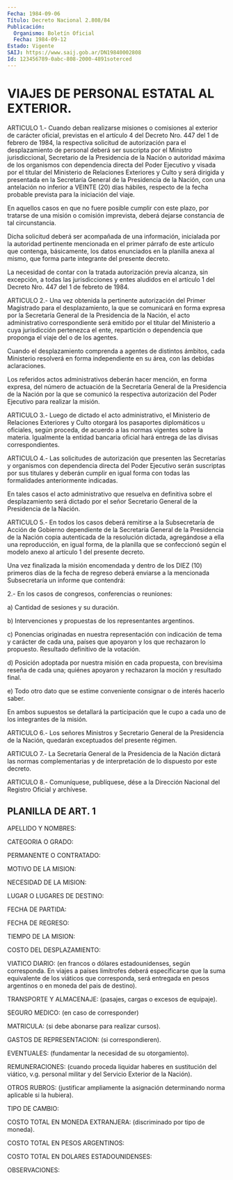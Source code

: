 ```yaml
---
Fecha: 1984-09-06
Título: Decreto Nacional 2.808/84
Publicación:
  Organismo: Boletín Oficial
  Fecha: 1984-09-12
Estado: Vigente
SAIJ: https://www.saij.gob.ar/DN19840002808
Id: 123456789-0abc-808-2000-4891soterced
---
```

# VIAJES DE PERSONAL ESTATAL AL EXTERIOR.

<a id="1"></a>
ARTICULO  1.-  Cuando  deban  realizarse  misiones  o comisiones al exterior  de  carácter  oficial,  previstas  en el artículo  4  del Decreto Nro. 447 del 1 de febrero de 1984, la  respectiva solicitud de  autorización  para  el  desplazamiento de personal  deberá  ser suscripta  por  el  Ministro  jurisdiccional,    Secretario  de  la Presidencia de la Nación o autoridad máxima de los  organismos  con dependencia  directa  del  Poder  Ejecutivo y visada por el titular del Ministerio de Relaciones Exteriores  y  Culto y será dirigida y presentada  en  la  Secretaría  General  de  la Presidencia  de  la Nación, con una antelación no inferior a VEINTE  (20) días hábiles, respecto  de  la  fecha  probable  prevista para la iniciación  del viaje.

En aquellos casos en que no fuere posible  cumplir  con este plazo, por  tratarse  de una misión o comisión imprevista, deberá  dejarse constancia de tal circunstancia.

Dicha  solicitud    deberá   ser  acompañada  de  una  información, inicialada  por la autoridad pertinente  mencionada  en  el  primer párrafo de este  artículo  que  contenga,  básicamente,  los  datos enunciados   en  la  planilla  anexa  al  mismo,  que  forma  parte integrante del presente decreto.

La necesidad  de contar con la tratada autorización previa alcanza, sin excepción,  a  todas  las jurisdicciones y entes aludidos en el artículo  1  del  Decreto Nro.  447  del  1  de  febreto  de  1984.

<a id="2"></a>
ARTICULO  2.-  Una  vez  obtenida  la  pertinente  autorización del Primer Magistrado para el desplazamiento, la que se  comunicará  en forma  expresa  por  la  Secretaría General de la Presidencia de la Nación, el acto administrativo  correspondiente será emitido por el titular  del  Ministerio a cuya jurisdicción  pertenezca  el  ente, repartición o dependencia  que  proponga  el  viaje  del  o  de los agentes.

Cuando  el desplazamiento comprenda a agentes de distintos ámbitos, cada Ministerio  resolverá  en  forma independiente en su área, con las debidas aclaraciones.

Los  referidos  actos administrativos  deberán  hacer  mención,  en forma expresa, del  número de actuación de la Secretaría General de la Presidencia de la  Nación  por  la que se comunicó la respectiva autorización  del  Poder  Ejecutivo  para    realizar   la  misión.

<a id="3"></a>
ARTICULO    3.-   Luego  de  dictado  el  acto  administrativo,  el Ministerio  de  Relaciones    Exteriores    y  Culto  otorgará  los pasaportes diplomáticos u oficiales, según proceda,  de  acuerdo  a las  normas  vigentes  sobre  la  materia.  Igualmente  la  entidad bancaria  oficial  hará  entrega  de  las divisas correspondientes.

<a id="4"></a>
ARTICULO  4.-  Las  solicitudes  de  autorización que presenten las Secretarías  y  organismos  con  dependencia    directa  del  Poder Ejecutivo serán suscriptas por sus titulares y deberán  cumplir  en igual  forma  con  todas  las formalidades anteriormente indicadas.

En tales casos el acto administrativo  que  resuelva  en definitiva sobre  el  desplazamiento  será  dictado  por  el  señor Secretario General de la Presidencia de la Nación.

<a id="5"></a>
ARTICULO 5.- En todos los casos deberá remitirse a la Subsecretaría  de  Acción  de Gobierno dependiente de la Secretaría General de la Presidencia de  la  Nación  copia  autenticada  de la resolución  dictada,  agregándose a ella una reproducción, en igual forma, de la planilla que  se  confeccionó según el modelo anexo al artículo 1 del presente decreto.

Una vez finalizada la misión encomendada  y dentro de los DIEZ (10) primeros  días  de  la  fecha  de  regreso  deberá  enviarse  a  la mencionada Subsecretaría un informe que contendrá:

2.-  En  los  casos  de congresos, conferencias o  reuniones:

a) Cantidad de sesiones y su duración.

b) Intervenciones y propuestas  de  los  representantes argentinos.

c)  Ponencias originadas en nuestra representación  con  indicación de tema  y  carácter  de  cada  una,  países que apoyaron y los que rechazaron lo propuesto. Resultado definitivo  de la votación.

d)  Posición  adoptada  por nuestra misión en cada  propuesta,  con brevísima reseña de cada  una;  quiénes  apoyaron  y  rechazaron la moción y resultado final.

e) Todo otro dato que se estime conveniente consignar o  de interés hacerlo saber.

En  ambos  supuestos  se  detallará la participación que le cupo  a cada uno de los integrantes de la misión.

<a id="6"></a>
ARTICULO  6.-  Los  señores  Ministros  y  Secretario General de la Presidencia  de  la  Nación,  quedarán  exceptuados   del  presente régimen.

<a id="7"></a>
ARTICULO  7.-  La Secretaría General de la Presidencia de la Nación dictará  las normas  complementarias  y  de  interpretación  de  lo dispuesto por este decreto.

<a id="8"></a>
ARTICULO  8.- Comuníquese, publíquese, dése a la Dirección Nacional del Registro Oficial y archívese.

## PLANILLA DE ART. 1

<a id="1"></a>
APELLIDO Y NOMBRES:

CATEGORIA O GRADO:

PERMANENTE O CONTRATADO:

MOTIVO DE LA MISION:

NECESIDAD DE LA MISION:

LUGAR O LUGARES DE DESTINO:

FECHA DE PARTIDA:

FECHA DE REGRESO:

TIEMPO DE LA MISION:

COSTO DEL DESPLAZAMIENTO:

VIATICO  DIARIO:  (en  francos  o  dólares  estadounidenses,  según corresponda.  En  viajes  a  países limítrofes deberá especificarse que  la  suma equivalente de los  viáticos  que  corresponda,  será entregada  en  pesos  argentinos  o en moneda del pais de destino).

TRANSPORTE Y ALMACENAJE: (pasajes, cargas o excesos de equipaje).

SEGURO MEDICO: (en caso de corresponder)

MATRICULA:  (si  debe  abonarse  para  realizar    cursos).

GASTOS DE REPRESENTACION: (si correspondieren).

EVENTUALES:  (fundamentar  la  necesidad  de su otorgamiento).

REMUNERACIONES:  (cuando  proceda liquidar haberes  en  sustitución del viático, v.g. personal  militar  y  del Servicio Exterior de la Nación).

OTROS  RUBROS: (justificar ampliamente la  asignación  determinando norma aplicable si la hubiera).

TIPO DE CAMBIO:

COSTO  TOTAL  EN  MONEDA  EXTRANJERA:  (discriminado  por  tipo  de moneda).

COSTO TOTAL EN PESOS ARGENTINOS:

COSTO TOTAL EN DOLARES ESTADOUNIDENSES:

OBSERVACIONES: